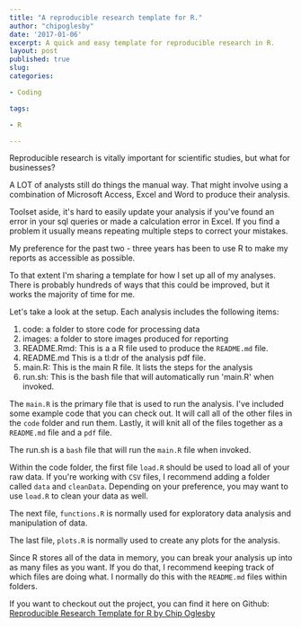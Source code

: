 ```yaml
---
title: "A reproducible research template for R."
author: "chipoglesby"
date: '2017-01-06'
excerpt: A quick and easy template for reproducible research in R.
layout: post
published: true
slug:
categories:

- Coding

tags:

- R

---
```


Reproducible research is vitally important for scientific studies, but what
for businesses?

A LOT of analysts still do things the manual way. That might involve using a
combination of Microsoft Access, Excel and Word to produce their analysis.

Toolset aside, it's hard to easily update your analysis if you've found an error
in your sql queries or made a calculation error in Excel. If you find a problem
it usually means repeating multiple steps to correct your mistakes.

My preference for the past two - three years has been to use R to make my
reports as accessible as possible.

To that extent I'm sharing a template for how I set up all of my analyses. There
is probably hundreds of ways that this could be improved, but it works the
majority of time for me.

Let's take a look at the setup. Each analysis includes the following items:

1. code: a folder to store code for processing data
2. images: a folder to store images produced for reporting
3. README.Rmd: This is a a R file used to produce the `README.md` file.
4. README.md This is a tl:dr of the analysis pdf file.
5. main.R: This is the main R file. It lists the steps for the analysis
6. run.sh: This is the bash file that will automatically run 'main.R' when invoked.

The `main.R` is the primary file that is used to run the analysis. I've included
some example code that you can check out. It will call all of the other files in
the `code` folder and run them. Lastly, it will knit all of the files together
as a `README.md` file and a `pdf` file.

The run.sh is a `bash` file that will run the `main.R` file when invoked.

Within the code folder, the first file `load.R` should be used to load all of
your raw data. If you're working with `CSV` files, I recommend adding a folder
called `data` and `cleanData`. Depending on your preference, you may want to use
`load.R` to clean your data as well.

The next file, `functions.R` is normally used for exploratory data analysis and
manipulation of data.

The last file, `plots.R` is normally used to create any plots for the analysis.

Since R stores all of the data in memory, you can break your analysis up into as
many files as you want. If you do that, I recommend keeping track of which files
are doing what. I normally do this with the `README.md` files within folders.

If you want to checkout out the project, you can find it here on Github:
[Reproducible Research Template for R by Chip Oglesby](https://github.com/chipoglesby/reproducibleResearchTemplate)

